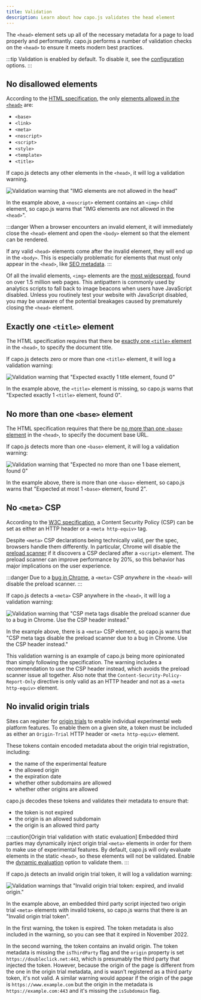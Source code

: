 ```yaml
---
title: Validation
description: Learn about how capo.js validates the head element
---
```


The `<head>` element sets up all of the necessary metadata for a page to load properly and performantly. capo.js performs a number of validation checks on the `<head>` to ensure it meets modern best practices.

:::tip
Validation is enabled by default. To disable it, see the [configuration](/capo.js/user/config/#validation) options.
:::

## No disallowed elements

According to the [HTML specification](https://html.spec.whatwg.org/multipage/semantics.html#the-head-element), the only [elements allowed in the `<head>`](https://html.spec.whatwg.org/multipage/dom.html#metadata-content-2) are:

- `<base>`
- `<link>`
- `<meta>`
- `<noscript>`
- `<script>`
- `<style>`
- `<template>`
- `<title>`

If capo.js detects any other elements in the `<head>`, it will log a validation warning.

![Validation warning that "IMG elements are not allowed in the head"](/capo.js/img/validation-invalid-element.png)

In the example above, a `<noscript>` element contains an `<img>` child element, so capo.js warns that "IMG elements are not allowed in the `<head>`".

:::danger
When a browser encounters an invalid element, it will immediately close the `<head>` element and open the `<body>` element so that the element can be rendered.

If any valid `<head>` elements come after the invalid element, they will end up in the `<body>`. This is especially problematic for elements that must only appear in the `<head>`, like [SEO metadata](https://twitter.com/JohnMu/status/1670835191852433409).
:::

Of all the invalid elements, `<img>` elements are the [most widespread](https://twitter.com/rick_viscomi/status/1671961075598737409), found on over 1.5 million web pages. This antipattern is commonly used by analytics scripts to fall back to image beacons when users have JavaScript disabled. Unless you routinely test your website with JavaScript disabled, you may be unaware of the potential breakages caused by prematurely closing the `<head>` element.

## Exactly one `<title>` element

The HTML specification requires that there be [exactly one `<title>` element](https://html.spec.whatwg.org/multipage/semantics.html#the-head-element) in the `<head>`, to specify the document title.

If capo.js detects zero or more than one `<title>` element, it will log a validation warning:

![Validation warning that "Expected exactly 1 title element, found 0"](/capo.js/img/validation-title.png)

In the example above, the `<title>` element is missing, so capo.js warns that "Expected exactly 1 `<title>` element, found 0". 

## No more than one `<base>` element

The HTML specification requires that there be [no more than one `<base>` element](https://html.spec.whatwg.org/multipage/semantics.html#the-head-element) in the `<head>`, to specify the document base URL.

If capo.js detects more than one `<base>` element, it will log a validation warning:

![Validation warning that "Expected no more than one 1 base element, found 0"](/capo.js/img/validation-base.png)

In the example above, there is more than one `<base>` element, so capo.js warns that "Expected at most 1 `<base>` element, found 2".

## No `<meta>` CSP

According to the [W3C specification](https://w3c.github.io/webappsec-csp/#policy-delivery), a Content Security Policy (CSP) can be set as either an HTTP header or a `<meta http-equiv>` tag. 

Despite `<meta>` CSP declarations being technically valid, per the spec, browsers handle them differently. In particular, Chrome will disable the [preload scanner](https://web.dev/preload-scanner/) if it discovers a CSP declared after a `<script>` element. The preload scanner can improve performance by 20%, so this behavior has major implications on the user experience.

:::danger
Due to a [bug in Chrome](https://bugs.chromium.org/p/chromium/issues/detail?id=1458493), a `<meta>` CSP _anywhere_ in the `<head>` will disable the preload scanner.
:::

If capo.js detects a `<meta>` CSP anywhere in the `<head>`, it will log a validation warning:

![Validation warning that "CSP meta tags disable the preload scanner due to a bug in Chrome. Use the CSP header instead."](/capo.js/img/validation-csp.png)

In the example above, there is a `<meta>` CSP element, so capo.js warns that "CSP meta tags disable the preload scanner due to a bug in Chrome. Use the CSP header instead."

This validation warning is an example of capo.js being more opinionated than simply following the specification. The warning includes a recommendation to use the CSP header instead, which avoids the preload scanner issue all together. Also note that the `Content-Security-Policy-Report-Only` directive is only valid as an HTTP header and not as a `<meta http-equiv>` element.

## No invalid origin trials

Sites can register for [origin trials](https://developer.chrome.com/en/docs/web-platform/origin-trials/) to enable individual experimental web platform features. To enable them on a given site, a token must be included as either an `Origin-Trial` HTTP header or `<meta http-equiv>` element.

These tokens contain encoded metadata about the origin trial registration, including:

- the name of the experimental feature
- the allowed origin
- the expiration date
- whether other subdomains are allowed
- whether other origins are allowed

capo.js decodes these tokens and validates their metadata to ensure that:

- the token is not expired
- the origin is an allowed subdomain
- the origin is an allowed third party

:::caution[Origin trial validation with static evaluation]
Embedded third parties may dynamically inject origin trial `<meta>` elements in order for them to make use of experimental features. By default, capo.js will only evaluate elements in the static `<head>`, so these elements will not be validated. Enable the [dynamic evaluation](/capo.js/user/config/#static-and-dynamic-evaluation) option to validate them.
:::

If capo.js detects an invalid origin trial token, it will log a validation warning:

![Validation warnings that "Invalid origin trial token: expired, and invalid origin."](/capo.js/img/validation-origin-trial.png)

In the example above, an embedded third party script injected two origin trial `<meta>` elements with invalid tokens, so capo.js warns that there is an "Invalid origin trial token".

In the first warning, the token is expired. The token metadata is also included in the warning, so you can see that it expired in November 2022.

In the second warning, the token contains an invalid origin. The token metadata is missing the `isThirdParty` flag and the `origin` property is set `https://doubleclick.net:443`, which is presumably the third party that injected the token. However, because the origin of the page is different from the one in the origin trial metadata, and is wasn't registered as a third party token, it's not valid. A similar warning would appear if the origin of the page is `https://www.example.com` but the origin in the metadata is `https://example.com:443` and it's missing the `isSubdomain` flag.
